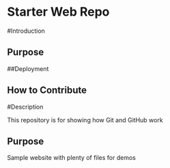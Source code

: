 # Starter Web Repo

#Introduction

## Purpose

##Deployment


## How to Contribute

#Description


This repository is for showing how Git and GitHub work

## Purpose

Sample website with plenty of files for demos